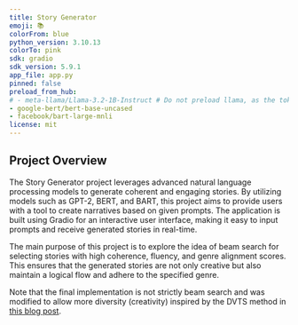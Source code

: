 ```yaml
---
title: Story Generator
emoji: 📚
colorFrom: blue
python_version: 3.10.13
colorTo: pink
sdk: gradio
sdk_version: 5.9.1
app_file: app.py
pinned: false
preload_from_hub:
# - meta-llama/Llama-3.2-1B-Instruct # Do not preload llama, as the token is not available at build time
- google-bert/bert-base-uncased
- facebook/bart-large-mnli
license: mit
---
```


## Project Overview

The Story Generator project leverages advanced natural language processing models to generate coherent and engaging stories. By utilizing models such as GPT-2, BERT, and BART, this project aims to provide users with a tool to create narratives based on given prompts. The application is built using Gradio for an interactive user interface, making it easy to input prompts and receive generated stories in real-time.

The main purpose of this project is to explore the idea of beam search for selecting stories with high coherence, fluency, and genre alignment scores. This ensures that the generated stories are not only creative but also maintain a logical flow and adhere to the specified genre.

Note that the final implementation is not strictly beam search and was modified to allow more diversity (creativity) inspired by the DVTS method in [this blog post](https://huggingface.co/spaces/HuggingFaceH4/blogpost-scaling-test-time-compute).
